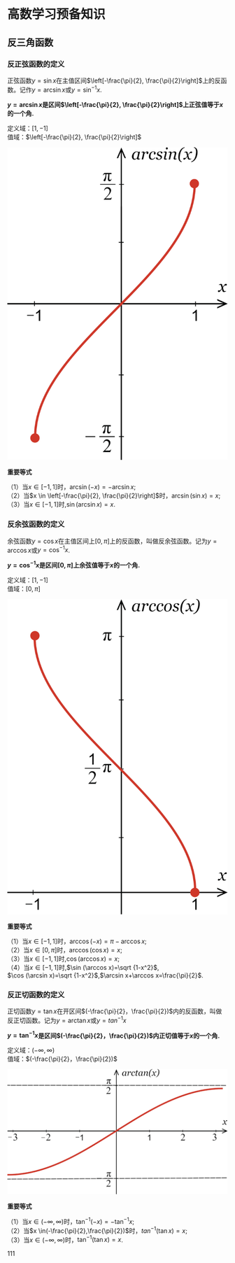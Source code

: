 # 高数学习预备知识

## 反三角函数

### 反正弦函数的定义

正弦函数$y=\sin x$在主值区间$\left[-\frac{\pi}{2}, \frac{\pi}{2}\right]$上的反函数。记作$y=\arcsin x$或$y=\sin ^{-1}x$.

**$y=\arcsin x$是区间$\left[-\frac{\pi}{2}, \frac{\pi}{2}\right]$上正弦值等于$x$的一个角.**

定义域：$\left[1,-1\right]$  
值域：$\left[-\frac{\pi}{2}, \frac{\pi}{2}\right]$

![](images/arcsin-graph.png)

**重要等式**

（1）当$x \in [-1,1]$时，$\arcsin (-x)=-\arcsin x$;  
（2）当$x \in \left[-\frac{\pi}{2}, \frac{\pi}{2}\right]$时，$\arcsin (\sin x)=x$;  
（3）当$x \in [-1,1]$时,$\sin (\arcsin x)=x$.

### 反余弦函数的定义

余弦函数$y=\cos x$在主值区间上$[0,\pi]$上的反函数，叫做反余弦函数。记为$y=\arccos x$或$y=\cos ^{-1}x$.

**$y=\cos ^{-1}x$是区间$[0,\pi]$上余弦值等于$x$的一个角.**

定义域：$\left[1,-1\right]$  
值域：$\left[0, \pi\right]$

![](images/arccos-graph.png)

**重要等式**

（1）当$x \in [-1,1]$时，$\arccos (-x)=\pi-\arccos x$;  
（2）当$x \in \left[0, \pi\right]$时，$\arccos (\cos x)=x$;  
（3）当$x \in [-1,1]$时,$\cos (\arccos x)=x$;  
（4）当$x \in [-1,1]$时,$\sin (\arccos x)=\sqrt {1-x^2}$,  
$\cos (\arcsin x)=\sqrt {1-x^2}$,$\arcsin x+\arccos x=\frac{\pi}{2}$.

### 反正切函数的定义

正切函数$y=\tan x$在开区间$(-\frac{\pi}{2}，\frac{\pi}{2})$内的反函数，叫做反正切函数。记为$y=\arctan x$或$y=tan ^{-1}x$

**$y=\tan ^{-1}x$是区间$(-\frac{\pi}{2}，\frac{\pi}{2})$内正切值等于$x$的一个角.**

定义域：$(-\infty,\infty)$  
值域：$(-\frac{\pi}{2}，\frac{\pi}{2})$

![](images/arctan-graph.png)

**重要等式**

（1）当$x \in(-\infty,\infty)$时，$\tan ^{-1}(-x)=-\tan ^{-1}x$;  
（2）当$x \in(-\frac{\pi}{2},\frac{\pi}{2})$时，$tan ^{-1}(\tan x)=x$;  
（3）当$x \in(-\infty,\infty)$时，$\tan ^{-1}(\tan x)=x$.

111